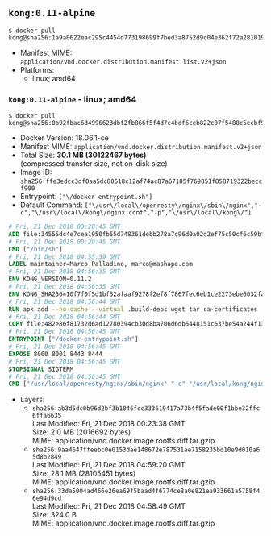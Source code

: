 ## `kong:0.11-alpine`

```console
$ docker pull kong@sha256:1a9a0622eac295c4454d773198699f7bed3a8752d9c04e362f72a281019a0ff9
```

-	Manifest MIME: `application/vnd.docker.distribution.manifest.list.v2+json`
-	Platforms:
	-	linux; amd64

### `kong:0.11-alpine` - linux; amd64

```console
$ docker pull kong@sha256:0b92fbac6d4996623dbf2fb866f5f4d7c4bdf6ceb822c07f5488c5ecbf9f82b5
```

-	Docker Version: 18.06.1-ce
-	Manifest MIME: `application/vnd.docker.distribution.manifest.v2+json`
-	Total Size: **30.1 MB (30122467 bytes)**  
	(compressed transfer size, not on-disk size)
-	Image ID: `sha256:ffe3edcc3df0aa5dc80518c12af74ac87a67185f769851f858719322beccf900`
-	Entrypoint: `["\/docker-entrypoint.sh"]`
-	Default Command: `["\/usr\/local\/openresty\/nginx\/sbin\/nginx","-c","\/usr\/local\/kong\/nginx.conf","-p","\/usr\/local\/kong\/"]`

```dockerfile
# Fri, 21 Dec 2018 00:20:45 GMT
ADD file:34555dc4e7cea1950fb55d748361debb278a7c96d0a02d2ef75c50cf6c59bfe7 in / 
# Fri, 21 Dec 2018 00:20:45 GMT
CMD ["/bin/sh"]
# Fri, 21 Dec 2018 04:55:39 GMT
LABEL maintainer=Marco Palladino, marco@mashape.com
# Fri, 21 Dec 2018 04:56:35 GMT
ENV KONG_VERSION=0.11.2
# Fri, 21 Dec 2018 04:56:35 GMT
ENV KONG_SHA256=10f7f0f5d1bf52afaaf9278f2ef8f7867fec6eb1ce2273ebe6032fa976496011
# Fri, 21 Dec 2018 04:56:44 GMT
RUN apk add --no-cache --virtual .build-deps wget tar ca-certificates 	&& apk add --no-cache libgcc openssl pcre perl tzdata 	&& wget -O kong.tar.gz "https://bintray.com/kong/kong-community-edition-alpine-tar/download_file?file_path=kong-community-edition-$KONG_VERSION.apk.tar.gz" 	&& echo "$KONG_SHA256 *kong.tar.gz" | sha256sum -c - 	&& tar -xzf kong.tar.gz -C /tmp 	&& rm -f kong.tar.gz 	&& cp -R /tmp/usr / 	&& rm -rf /tmp/usr 	&& cp -R /tmp/etc / 	&& rm -rf /tmp/etc 	&& apk del .build-deps
# Fri, 21 Dec 2018 04:56:44 GMT
COPY file:482e86f81732d6ad12780394cb30d8ba706d6db5448151c637be54a244f1388f in /docker-entrypoint.sh 
# Fri, 21 Dec 2018 04:56:45 GMT
ENTRYPOINT ["/docker-entrypoint.sh"]
# Fri, 21 Dec 2018 04:56:45 GMT
EXPOSE 8000 8001 8443 8444
# Fri, 21 Dec 2018 04:56:45 GMT
STOPSIGNAL SIGTERM
# Fri, 21 Dec 2018 04:56:45 GMT
CMD ["/usr/local/openresty/nginx/sbin/nginx" "-c" "/usr/local/kong/nginx.conf" "-p" "/usr/local/kong/"]
```

-	Layers:
	-	`sha256:ab3d5dc0b96d2bf3b1046fcc333619417a73b4f5fade00f1bbe32ffc6ffa6635`  
		Last Modified: Fri, 21 Dec 2018 00:23:38 GMT  
		Size: 2.0 MB (2016692 bytes)  
		MIME: application/vnd.docker.image.rootfs.diff.tar.gzip
	-	`sha256:9aa4647ffeebc0e0153dae148672e787531ae7158235bd10e9d010a65d8b2849`  
		Last Modified: Fri, 21 Dec 2018 04:59:20 GMT  
		Size: 28.1 MB (28105451 bytes)  
		MIME: application/vnd.docker.image.rootfs.diff.tar.gzip
	-	`sha256:33da5004ad466e26ea69f5baad4f6774ce8a0e821ea933661a5758f46e94d9cd`  
		Last Modified: Fri, 21 Dec 2018 04:58:49 GMT  
		Size: 324.0 B  
		MIME: application/vnd.docker.image.rootfs.diff.tar.gzip
